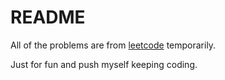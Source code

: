 # README

All of the problems are from [leetcode](https://leetcode.com) temporarily.

Just for fun and push myself keeping coding.